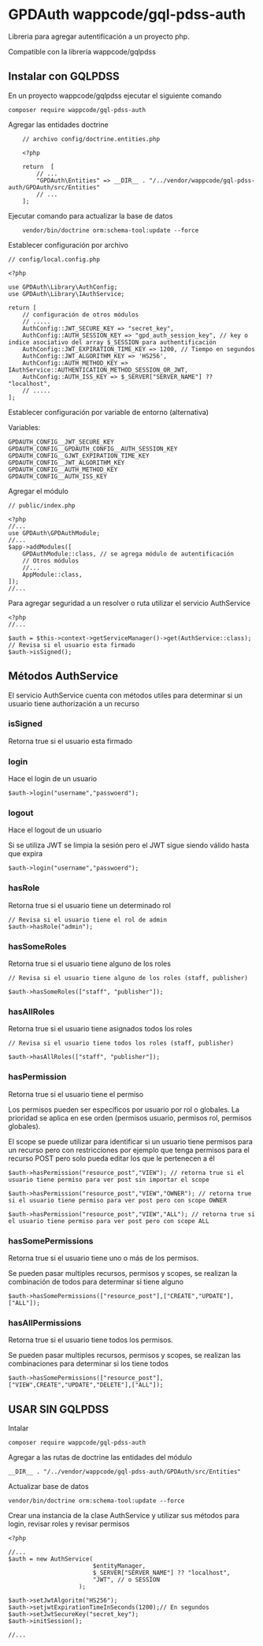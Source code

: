 # GPDAuth wappcode/gql-pdss-auth

Libreria para agregar autentificación a un proyecto php.

Compatible con la librería wappcode/gqlpdss

## Instalar con GQLPDSS

En un proyecto wappcode/gqlpdss ejecutar el siguiente comando

```
composer require wappcode/gql-pdss-auth
```

Agregar las entidades doctrine

```
    // archivo config/doctrine.entities.php

    <?php

    return  [
        // ...
        "GPDAuth\Entities" => __DIR__ . "/../vendor/wappcode/gql-pdss-auth/GPDAuth/src/Entities"
        // ...
    ];

```

Ejecutar comando para actualizar la base de datos

```
    vendor/bin/doctrine orm:schema-tool:update --force
```

Establecer configuración por archivo

```
// config/local.config.php

<?php

use GPDAuth\Library\AuthConfig;
use GPDAuth\Library\IAuthService;

return [
    // configuración de otros módulos
    // .....
    AuthConfig::JWT_SECURE_KEY => "secret_key",
    AuthConfig::AUTH_SESSION_KEY => "gpd_auth_session_key", // key o indice asociativo del array $_SESSION para authentificación
    AuthConfig::JWT_EXPIRATION_TIME_KEY => 1200, // Tiempo en segundos
    AuthConfig::JWT_ALGORITHM_KEY => 'HS256',
    AuthConfig::AUTH_METHOD_KEY => IAuthService::AUTHENTICATION_METHOD_SESSION_OR_JWT,
    AuthConfig::AUTH_ISS_KEY => $_SERVER["SERVER_NAME"] ?? "localhost",
    // .....
];
```

Establecer configuración por variable de entorno (alternativa)

Variables:

```
GPDAUTH_CONFIG__JWT_SECURE_KEY
GPDAUTH_CONFIG__GPDAUTH_CONFIG__AUTH_SESSION_KEY
GPDAUTH_CONFIG__GJWT_EXPIRATION_TIME_KEY
GPDAUTH_CONFIG__JWT_ALGORITHM_KEY
GPDAUTH_CONFIG__AUTH_METHOD_KEY
GPDAUTH_CONFIG__AUTH_ISS_KEY
```

Agregar el módulo

```
// public/index.php

<?php
//...
use GPDAuth\GPDAuthModule;
//...
$app->addModules([
    GPDAuthModule::class, // se agrega módulo de autentificación
    // Otros módulos
    //...
    AppModule::class,
]);
//...

```

Para agregar seguridad a un resolver o ruta utilizar el servicio AuthService

```
<?php
//...

$auth = $this->context->getServiceManager()->get(AuthService::class);
// Revisa si el usuario esta firmado
$auth->isSigned();

```

## Métodos AuthService

El servicio AuthService cuenta con métodos utiles para determinar si un usuario tiene authorización a un recurso

### isSigned

Retorna true si el usuario esta firmado

### login

Hace el login de un usuario

```
$auth->login("username","passwoerd");
```

### logout

Hace el logout de un usuario

Si se utiliza JWT se limpia la sesión pero el JWT sigue siendo válido hasta que expira

```
$auth->login("username","passwoerd");
```

### hasRole

Retorna true si el usuario tiene un determinado rol

```
// Revisa si el usuario tiene el rol de admin
$auth->hasRole("admin");
```

### hasSomeRoles

Retorna true si el usuario tiene alguno de los roles

```
// Revisa si el usuario tiene alguno de los roles (staff, publisher)

$auth->hasSomeRoles(["staff", "publisher"]);
```

### hasAllRoles

Retorna true si el usuario tiene asignados todos los roles

```
// Revisa si el usuario tiene todos los roles (staff, publisher)

$auth->hasAllRoles(["staff", "publisher"]);
```

### hasPermission

Retorna true si el usuario tiene el permiso

Los permisos pueden ser específicos por usuario por rol o globales. La prioridad se aplica en ese orden (permisos usuario, permisos rol, permisos globales).

El scope se puede utilizar para identificar si un usuario tiene permisos para un recurso pero con restricciones por ejemplo que tenga permisos para el recurso POST pero solo pueda editar los que le pertenecen a él

```
$auth->hasPermission("resource_post","VIEW"); // retorna true si el usuario tiene permiso para ver post sin importar el scope

$auth->hasPermission("resource_post","VIEW","OWNER"); // retorna true si el usuario tiene permiso para ver post pero con scope OWNER

$auth->hasPermission("resource_post","VIEW","ALL"); // retorna true si el usuario tiene permiso para ver post pero con scope ALL
```

### hasSomePermissions

Retorna true si el usuario tiene uno o más de los permisos.

Se pueden pasar multiples recursos, permisos y scopes, se realizan la combinación de todos para determinar si tiene alguno

```
$auth->hasSomePermissions(["resource_post"],["CREATE","UPDATE"],["ALL"]);

```

### hasAllPermissions

Retorna true si el usuario tiene todos los permisos.

Se pueden pasar multiples recursos, permisos y scopes, se realizan las combinaciones para determinar si los tiene todos

```
$auth->hasSomePermissions(["resource_post"],["VIEW",CREATE","UPDATE","DELETE"],["ALL"]);

```

## USAR SIN GQLPDSS

Intalar

```
composer require wappcode/gql-pdss-auth
```

Agregar a las rutas de doctrine las entidades del módulo

```
__DIR__ . "/../vendor/wappcode/gql-pdss-auth/GPDAuth/src/Entities"
```

Actualizar base de datos

```
vendor/bin/doctrine orm:schema-tool:update --force
```

Crear una instancia de la clase AuthService y utilizar sus métodos para login, revisar roles y revisar permisos

```
<?php

//...
$auth = new AuthService(
                        $entityManager,
                        $_SERVER["SERVER_NAME"] ?? "localhost",
                        "JWT", // o SESSION
                    );

$auth->setJwtAlgoritm("HS256");
$auth->setjwtExpirationTimeInSeconds(1200);// En segundos
$auth->setJwtSecureKey("secret_key");
$auth->initSession();

//...

```
